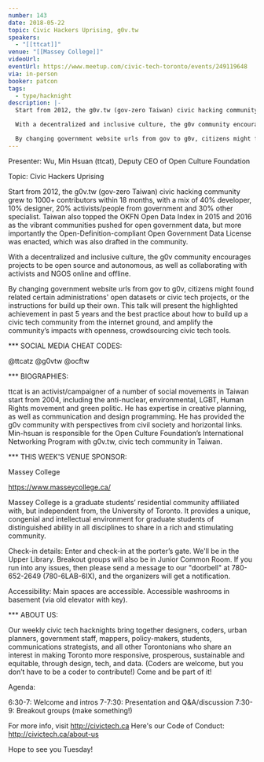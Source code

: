 ```yaml
---
number: 143
date: 2018-05-22
topic: Civic Hackers Uprising, g0v.tw
speakers:
  - "[[ttcat]]"
venue: "[[Massey College]]"
videoUrl:
eventUrl: https://www.meetup.com/civic-tech-toronto/events/249119648
via: in-person
booker: patcon
tags:
  - type/hacknight
description: |-
  Start from 2012, the g0v.tw (gov-zero Taiwan) civic hacking community grew to 1000+ contributors within 18 months, with a mix of 40% developer, 10% designer, 20% activists/people from government and 30% other specialist. Taiwan also topped the OKFN Open Data Index in 2015 and 2016 as the vibrant communities pushed for open government data, but more importantly the Open-Definition-compliant Open Government Data License was enacted, which was also drafted in the community.

  With a decentralized and inclusive culture, the g0v community encourages projects to be open source and autonomous, as well as collaborating with activists and NGOS online and offline.

  By changing government website urls from gov to g0v, citizens might found related certain administrations' open datasets or civic tech projects, or the instructions for build up their own. This talk will present the highlighted achievement in past 5 years and the best practice about how to build up a civic tech community from the internet ground, and amplify the community’s impacts with openness, crowdsourcing civic tech tools.
---
```


Presenter: Wu, Min Hsuan (ttcat), Deputy CEO of Open Culture Foundation

Topic: Civic Hackers Uprising

Start from 2012, the g0v.tw (gov-zero Taiwan) civic hacking community grew to 1000+ contributors within 18 months, with a mix of 40% developer, 10% designer, 20% activists/people from government and 30% other specialist. Taiwan also topped the OKFN Open Data Index in 2015 and 2016 as the vibrant communities pushed for open government data, but more importantly the Open-Definition-compliant Open Government Data License was enacted, which was also drafted in the community.

With a decentralized and inclusive culture, the g0v community encourages projects to be open source and autonomous, as well as collaborating with activists and NGOS online and offline.

By changing government website urls from gov to g0v, citizens might found related certain administrations' open datasets or civic tech projects, or the instructions for build up their own. This talk will present the highlighted achievement in past 5 years and the best practice about how to build up a civic tech community from the internet ground, and amplify the community’s impacts with openness, crowdsourcing civic tech tools.

*** SOCIAL MEDIA CHEAT CODES:

@ttcatz @g0vtw @ocftw

*** BIOGRAPHIES:

ttcat is an activist/campaigner of a number of social movements in Taiwan start from 2004, including the anti-nuclear, environmental, LGBT, Human Rights movement and green politic. He has expertise in creative planning, as well as communication and design programming. He has provided the g0v community with perspectives from civil society and horizontal links. Min-hsuan is responsible for the Open Culture Foundation’s International Networking Program with g0v.tw, civic tech community in Taiwan.

*** THIS WEEK'S VENUE SPONSOR:

Massey College

https://www.masseycollege.ca/

Massey College is a graduate students’ residential community affiliated with, but independent from, the University of Toronto. It provides a unique, congenial and intellectual environment for graduate students of distinguished ability in all disciplines to share in a rich and stimulating community.

Check-in details: Enter and check-in at the porter’s gate. We'll be in the Upper Library. Breakout groups will also be in Junior Common Room. If you run into any issues, then please send a message to our "doorbell" at 780-652-2649 (780-6LAB-6IX), and the organizers will get a notification.

Accessibility: Main spaces are accessible. Accessible washrooms in basement (via old elevator with key).

*** ABOUT US:

Our weekly civic tech hacknights bring together designers, coders, urban planners, government staff, mappers, policy-makers, students, communications strategists, and all other Torontonians who share an interest in making Toronto more responsive, prosperous, sustainable and equitable, through design, tech, and data. (Coders are welcome, but you don’t have to be a coder to contribute!) Come and be part of it!

Agenda:

6:30-7: Welcome and intros
7-7:30: Presentation and Q&A/discussion
7:30-9: Breakout groups (make something!)

For more info, visit http://civictech.ca
Here's our Code of Conduct: http://civictech.ca/about-us

Hope to see you Tuesday!